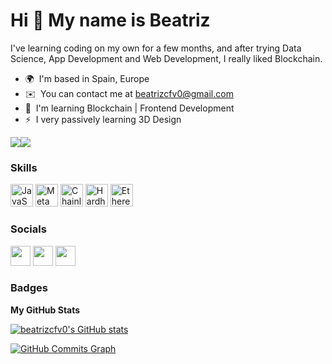 Hi 👋 My name is Beatriz
========================

I've learning coding on my own for a few months, and after trying Data Science, App Development and Web Development, I really liked Blockchain.

* 🌍  I'm based in Spain, Europe
* ✉️  You can contact me at [beatrizcfv0@gmail.com](mailto:beatrizcfv0@gmail.com)
* 🧠  I'm learning Blockchain | Frontend Development
* ⚡  I very passively learning 3D Design

<a href="https://www.twitter.com/beatrizcfv" target="_blank" rel="noreferrer"><img
src="https://img.shields.io/twitter/follow/beatrizcfv?logo=twitter&style=for-the-badge&color=ef4444&labelColor=1c1917"
/></a><a href="https://www.github.com/beatrizcfv0" target="_blank" rel="noreferrer"><img
src="https://img.shields.io/github/followers/beatrizcfv0?logo=github&style=for-the-badge&color=ef4444&labelColor=1c1917" /></a>

### Skills


<p align="left">
<a href="https://developer.mozilla.org/en-US/docs/Web/JavaScript" target="_blank" rel="noreferrer"><img src="https://raw.githubusercontent.com/danielcranney/readme-generator/main/public/icons/skills/javascript-colored.svg" width="36" height="36" alt="JavaScript" /></a>
<a href="https://metamask.io/" target="_blank" rel="noreferrer"><img src="https://raw.githubusercontent.com/danielcranney/readme-generator/main/public/icons/skills/metamask-colored.svg" width="36" height="36" alt="MetaMask" /></a>
<a href="https://chain.link/" target="_blank" rel="noreferrer"><img src="https://raw.githubusercontent.com/danielcranney/readme-generator/main/public/icons/skills/chainlink-colored.svg" width="36" height="36" alt="Chainlink" /></a>
<a href="https://hardhat.org/" target="_blank" rel="noreferrer"><img src="https://raw.githubusercontent.com/danielcranney/readme-generator/main/public/icons/skills/hardhat-colored.svg" width="36" height="36" alt="Hardhat" /></a>
<a href="https://ethereum.org/en/" target="_blank" rel="noreferrer"><img src="https://raw.githubusercontent.com/danielcranney/readme-generator/main/public/icons/skills/ethereum-colored.svg" width="36" height="36" alt="Ethereum" /></a>
</p>


### Socials

<p align="left"> <a href="https://www.github.com/beatrizcfv0" target="_blank" rel="noreferrer"><img src="https://raw.githubusercontent.com/danielcranney/readme-generator/main/public/icons/socials/github.svg" width="32" height="32" /></a> <a href="http://www.instagram.com/bbeacfv_" target="_blank" rel="noreferrer"><img src="https://raw.githubusercontent.com/danielcranney/readme-generator/main/public/icons/socials/instagram.svg" width="32" height="32" /></a> <a href="https://www.twitter.com/beatrizcfv" target="_blank" rel="noreferrer"><img src="https://raw.githubusercontent.com/danielcranney/readme-generator/main/public/icons/socials/twitter.svg" width="32" height="32" /></a></p>

### Badges

<b>My GitHub Stats</b>

<a href="http://www.github.com/beatrizcfv0"><img src="https://github-readme-stats.vercel.app/api?username=beatrizcfv0&show_icons=true&hide=stars,issues,&title_color=f97316&text_color=ffffff&icon_color=ef4444&bg_color=1c1917&hide_border=true&show_icons=true" alt="beatrizcfv0's GitHub stats" /></a>

<a href="http://www.github.com/beatrizcfv0"><img src="https://activity-graph.herokuapp.com/graph?username=beatrizcfv0&bg_color=1c1917&color=ffffff&line=ef4444&point=ffffff&area_color=1c1917&area=true&hide_border=true&custom_title=GitHub%20Commits%20Graph" alt="GitHub Commits Graph" /></a>
